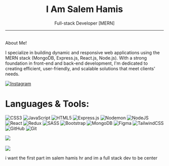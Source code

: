  <!--# I Am Salem Hamis-->
<!--<hr />-->
<!--Full-stack Developer [MERN]-->

<h1 style="text-align: center;">I Am Salem Hamis</h1>
<p style="text-align: center;">Full-stack Developer [MERN]</p>
<hr />

<br>
About Me!

I specialize in building dynamic and responsive web applications using the MERN stack (MongoDB, Express.js, React.js, Node.js). With a strong foundation in front-end and back-end development, I'm dedicated to creating efficient, user-friendly, and scalable solutions that meet clients' needs.


 [![Instagram](https://img.shields.io/badge/Instagram-%23E4405F.svg?logo=Instagram&logoColor=white)](https://instagram.com/@salem.hamis) 

# Languages & Tools:
![CSS3](https://img.shields.io/badge/css3-%231572B6.svg?style=for-the-badge&logo=css3&logoColor=white) ![JavaScript](https://img.shields.io/badge/javascript-%23323330.svg?style=for-the-badge&logo=javascript&logoColor=%23F7DF1E) ![HTML5](https://img.shields.io/badge/html5-%23E34F26.svg?style=for-the-badge&logo=html5&logoColor=white) ![Express.js](https://img.shields.io/badge/express.js-%23404d59.svg?style=for-the-badge&logo=express&logoColor=%2361DAFB) ![Nodemon](https://img.shields.io/badge/NODEMON-%23323330.svg?style=for-the-badge&logo=nodemon&logoColor=%BBDEAD) ![NodeJS](https://img.shields.io/badge/node.js-6DA55F?style=for-the-badge&logo=node.js&logoColor=white) ![React](https://img.shields.io/badge/react-%2320232a.svg?style=for-the-badge&logo=react&logoColor=%2361DAFB) ![Redux](https://img.shields.io/badge/redux-%23593d88.svg?style=for-the-badge&logo=redux&logoColor=white) ![SASS](https://img.shields.io/badge/SASS-hotpink.svg?style=for-the-badge&logo=SASS&logoColor=white) ![Bootstrap](https://img.shields.io/badge/bootstrap-%238511FA.svg?style=for-the-badge&logo=bootstrap&logoColor=white) ![MongoDB](https://img.shields.io/badge/MongoDB-%234ea94b.svg?style=for-the-badge&logo=mongodb&logoColor=white) ![Figma](https://img.shields.io/badge/figma-%23F24E1E.svg?style=for-the-badge&logo=figma&logoColor=white) ![TailwindCSS](https://img.shields.io/badge/tailwindcss-%2338B2AC.svg?style=for-the-badge&logo=tailwind-css&logoColor=white) ![GitHub](https://img.shields.io/badge/github-%23121011.svg?style=for-the-badge&logo=github&logoColor=white) ![Git](https://img.shields.io/badge/git-%23F05033.svg?style=for-the-badge&logo=git&logoColor=white)

<!-- ![](https://github-readme-stats.vercel.app/api?username=salemhe&theme=holi&hide_border=false&include_all_commits=true&count_private=false) -->
![](https://github-readme-stats.vercel.app/api/top-langs/?username=salemhe&theme=holi&hide_border=false&include_all_commits=true&count_private=false&layout=compact) <br /> <br />
![](https://github-readme-streak-stats.herokuapp.com/?user=salemhe&theme=holi&hide_border=false)



<!-- ![](https://github-contributor-stats.vercel.app/api?username=salemhe&limit=5&theme=dark&combine_all_yearly_contributions=true) -- >

---
[![](https://visitcount.itsvg.in/api?id=salemhe&icon=1&color=0)](https://visitcount.itsvg.in)

<!-- Proudly created with GPRM ( https://gprm.itsvg.in ) -->


i want the first part im salem hamis hr and im a full stack dev to be center

